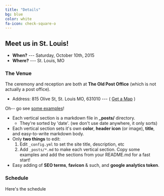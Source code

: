 ```yaml
---
title: "Details"
bg: blue
color: white
fa-icon: check-square-o
---
```


## Meet us in St. Louis!

- **When?** --- Saturday, October 10th, 2015
- **Where?** --- St. Louis, MO


### The Venue

The ceremony and reception are both at **The Old Post Office** (which is not actually a post office).

- Address: 815 Olive St, St. Louis MO, 631010 --- ( [Get a Map](https://goo.gl/maps/Y9vRf) )
    
Oh-- go see [some examples](https://github.com/t413/SinglePaged#fancy-jekyll-powered-single-page-site)!

- Each vertical section is a markdown file in **_posts/** directory.
  * They're sorted by 'date'. (we don't use date anywhere, it only sorts)
- Each vertical section sets it's own **color**, **header icon** (or image), **title**, and easy-to-write markdown body.
- Only **two things** to edit:
  1. Edit `_config.yml` to set the site title, description, etc
  2. Add `_posts/*.md` to make each vertical section. Copy some examples and add the sections from your README.md for a fast start!
- Easy adding of **SEO terms**, **favicon** & such, and **google analytics token**.


### Schedule

Here's the schedule
